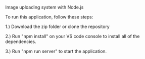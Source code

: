 Image uploading system with Node.js

To run this application, follow these steps:

1.) Download the zip folder or clone the repository

2.) Run "npm install" on your VS code console to install all of the dependencies.

3.) Run "npm run server" to start the application. 
